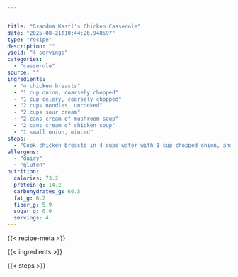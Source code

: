 ```yaml
---


title: "Grandma Kastl's Chicken Casserole"
date: "2025-08-21T10:44:26.948597"
type: "recipe"
description: ""
yield: "4 servings"
categories:
  - "casserole"
source: ""
ingredients:
  - "4 chicken breasts"
  - "1 cup onion, coarsely chopped"
  - "1 cup celery, coarsely chopped"
  - "2 cups noodles, uncooked"
  - "2 cups sour cream"
  - "2 cans cream of mushroom soup"
  - "2 cans cream of chicken soup"
  - "1 small onion, minced"
steps:
  - "Cook chicken breasts in 4 cups water with 1 cup chopped onion, and 1 cup chopped celery. Remove breasts and vegetables. Cook noodles in broth 5 minutes. Drain and add chicken breasts which have been cubed into bite sized pieces, soups, sour cream, and onion. Place in greased 13x9 casserole and bake in 350° oven for 30-45 minutes."
allergens:
  - "dairy"
  - "gluten"
nutrition:
  calories: 73.2
  protein_g: 14.2
  carbohydrates_g: 60.5
  fat_g: 6.2
  fiber_g: 5.9
  sugar_g: 0.0
  servings: 4
---
```


{{< recipe-meta >}}

{{< ingredients >}}

{{< steps >}}
